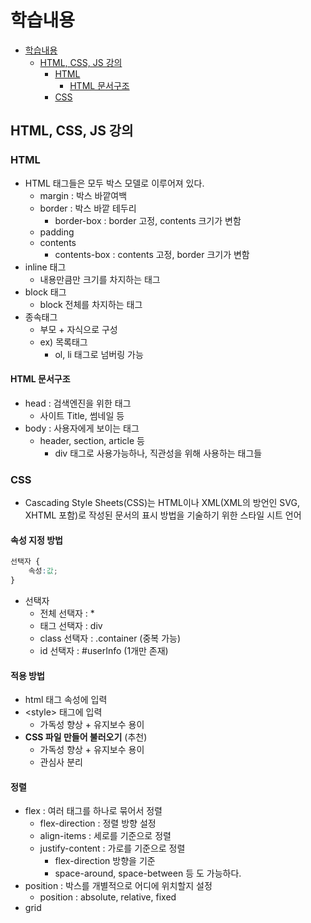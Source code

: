 # 학습내용
<!-- TOC -->

- [학습내용](#%ED%95%99%EC%8A%B5%EB%82%B4%EC%9A%A9)
    - [HTML, CSS, JS 강의](#html-css-js-%EA%B0%95%EC%9D%98)
        - [HTML](#html)
            - [HTML 문서구조](#html-%EB%AC%B8%EC%84%9C%EA%B5%AC%EC%A1%B0)
        - [CSS](#css)

<!-- /TOC -->

## HTML, CSS, JS 강의

### HTML

- HTML 태그들은 모두 박스 모델로 이루어져 있다.
    - margin : 박스 바깥여백
    - border : 박스 바깥 테두리
        - border-box : border 고정, contents 크기가 변함
    - padding
    - contents
        - contents-box : contents 고정, border 크기가 변함
- inline 태그
    - 내용만큼만 크기를 차지하는 태그
- block 태그
    - block 전체를 차지하는 태그
- 종속태그
    - 부모 + 자식으로 구성
    - ex) 목록태그
        - ol, li 태그로 넘버링 가능

#### HTML 문서구조

- head : 검색엔진을 위한 태그
    - 사이트 Title, 썸네일 등
- body : 사용자에게 보이는 태그
    - header, section, article 등
        - div 태그로 사용가능하나, 직관성을 위해 사용하는 태그들

### CSS

- Cascading Style Sheets(CSS)는 HTML이나 XML(XML의 방언인 SVG, XHTML 포함)로 작성된 문서의 표시 방법을 기술하기 위한 스타일 시트 언어
#### 속성 지정 방법
```css
선택자 {
    속성:값;
}
```
- 선택자
    - 전체 선택자 : *
    - 태그 선택자 : div
    - class 선택자 : .container (중복 가능)
    - id 선택자 : #userInfo (1개만 존재)
#### 적용 방법
- html 태그 속성에 입력
- \<style> 태그에 입력
    - 가독성 향상 + 유지보수 용이
- **CSS 파일 만들어 불러오기** (추천)
    - 가독성 향상 + 유지보수 용이
    - 관심사 분리

#### 정렬
- flex : 여러 태그를 하나로 묶어서 정렬
    - flex-direction : 정렬 방향 설정
    - align-items : 세로를 기준으로 정렬
    - justify-content : 가로를 기준으로 정렬
        - flex-direction 방향을 기준
        - space-around, space-between 등 도 가능하다.
- position : 박스를 개별적으로 어디에 위치할지 설정
    - position : absolute, relative, fixed
- grid